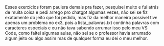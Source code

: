 Esses exercícios foram paulera demais pra fazer, pesquisei muito e fui atrás de muita coisa e pedi arrego pro chatgpt algumas vezes, não sei se fiz exatamente do jeito que foi pedido, mas fiz da melhor maneira possível
tive apenas um problema no ex3, pois a lista_palavras.txt continha palavras com caracteres especiais e eu não tava sabendo arrumar isso pelo meu VS Code, como faltei algumas aulas, não sei se o professor havia arrumado algum jeito ou algo assim
mas de qualquer forma eu dei o meu melhor.
